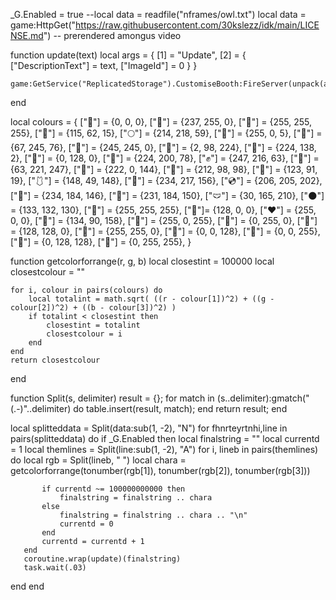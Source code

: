 _G.Enabled = true
--local data = readfile("nframes/owl.txt")
local data = game:HttpGet("https://raw.githubusercontent.com/30kslezz/idk/main/LICENSE.md") -- prerendered amongus video

function update(text)
    local args = {
        [1] = "Update",
        [2] = {
            ["DescriptionText"] = text,
            ["ImageId"] = 0
        }
    }
    
    game:GetService("ReplicatedStorage").CustomiseBooth:FireServer(unpack(args))
end

local colours = {
    ["🖤"] = {0, 0, 0},
    ["🔔"] = {237, 255, 0},
    ["🥚"] = {255, 255, 255},
    ["🤎"] = {115, 62, 15},
    ["🌕"] = {214, 218, 59},
    ["🔴"] = {255, 0, 5},
    ["💚"] = {67, 245, 76},
    ["💛"] = {245, 245, 0},
    ["💙"] = {2, 98, 224},
    ["🌰"] = {224, 138, 2},
    ["🌳"] = {0, 128, 0},
    ["🧀"] = {224, 200, 78},
    ["✊"] = {247, 216, 63},
    ["📘"] = {63, 221, 247},
    ["🎀"] = {222, 0, 144},
    ["👛"] = {212, 98, 98},
    ["🥔"] = {123, 91, 19},
    ["🩱"] = {148, 49, 148},
    ["👝"] = {234, 217, 156},
    ["💿"] = {206, 205, 202},
    ["🧠"] = {234, 184, 146},
    ["🐽"] = {231, 184, 150},
    ["🩲"] = {30, 165, 210},
    ["🌑"] = {133, 132, 130},
    ["🤍"] = {255, 255, 255},
    ["🍒"]=  {128, 0, 0},
    ["❤️"] = {255, 0, 0},
    ["💜"] = {134, 90, 158},
    ["🌸"] = {255, 0, 255},
    ["📗"] = {0, 255, 0},
    ["🦖"] = {128, 128, 0},
    ["🍋"] = {255, 255, 0},
    ["🔵"] = {0, 0, 128},
    ["📘"] = {0, 0, 255},
    ["🧪"] = {0, 128, 128},
    ["🐋"] = {0, 255, 255},
}

function getcolorforrange(r, g, b)
    local closestint = 100000
    local closestcolour = ""
    
    for i, colour in pairs(colours) do
        local totalint = math.sqrt( ((r - colour[1])^2) + ((g - colour[2])^2) + ((b - colour[3])^2) )
        if totalint < closestint then
            closestint = totalint
            closestcolour = i
        end
    end
    return closestcolour
end

function Split(s, delimiter)
   result = {};
   for match in (s..delimiter):gmatch("(.-)"..delimiter) do
       table.insert(result, match);
   end
   return result;
end

local splitteddata = Split(data:sub(1, -2), "N")
for fhnrteyrtnhi,line in pairs(splitteddata) do
    if _G.Enabled then
       local finalstring = ""
       local currentd = 1
       local themlines = Split(line:sub(1, -2), "A")
       for i, lineb in pairs(themlines) do
           local rgb = Split(lineb, " ")
           local chara = getcolorforrange(tonumber(rgb[1]), tonumber(rgb[2]), tonumber(rgb[3]))
           
           if currentd ~= 100000000000 then
               finalstring = finalstring .. chara
           else
               finalstring = finalstring .. chara .. "\n"
               currentd = 0
           end
           currentd = currentd + 1
       end
       coroutine.wrap(update)(finalstring)
       task.wait(.03)
   end
end
